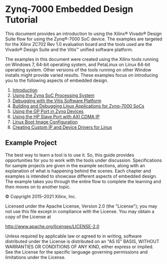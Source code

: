 # Zynq-7000 Embedded Design Tutorial

This document provides an introduction to using the Xilinx&reg; Vivado&reg; Design Suite flow for using the Zynq&reg;-7000 SoC device. The examples are targeted for the Xilinx ZC702 Rev 1.0 evaluation board and the tools used are the Vivado&reg; Design Suite and the Vitis&trade; unified software platform.

The examples in this document were created using the Xilinx tools running on Windows 7, 64-bit operating system, and PetaLinux on Linux 64-bit operating system. Other versions of the tools running on other Window installs might provide varied results. These examples focus on introducing you to the following aspects of embedded design.

1. [Introduction](./1-introduction.md)
2. [Using the Zynq SoC Processing System](./2-using-zynq.md)
3. [Debugging with the Vitis Software Platform](./3-debugging-vitis.md)
4. [Building and Debugging Linux Applications for Zynq-7000 SoCs](./4-linux-for-zynq.md)
5. [Using the GP Port in Zynq Devices](./5-using-gp-port-zynq.md)
6. [Using the HP Slave Port with AXI CDMA IP](./6-using-hp-port.md)
7. [Linux Boot Image Configuration](./7-linux-booting-debug.md)
8. [Creating Custom IP and Device Drivers for Linux](./8-custom-ip-driver-linux.md)

## Example Project

The best way to learn a tool is to use it. So, this guide provides opportunities for you to work with the tools under discussion. Specifications for sample projects are given in the example sections, along with an explanation of what is happening behind the scenes. Each chapter and examples is intended to showcase different aspects of embedded design. The example takes you through the entire flow to complete the learning and then moves on to another topic.


© Copyright 2015–2021 Xilinx, Inc.

Licensed under the Apache License, Version 2.0 (the "License"); you may not use this file except in compliance with the License. You may obtain a copy of the License at

http://www.apache.org/licenses/LICENSE-2.0

Unless required by applicable law or agreed to in writing, software distributed under the License is distributed on an "AS IS" BASIS, WITHOUT WARRANTIES OR CONDITIONS OF ANY KIND, either express or implied. See the License for the specific language governing permissions and limitations under the License.
